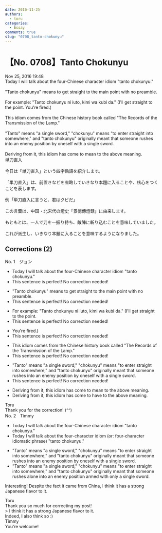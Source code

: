 ```yaml
---
date: 2016-11-25
authors:
  - toru
categories:
  - Essay
comments: true
slug: "0708_tanto-chokunyu"
---
```


# 【No. 0708】Tanto Chokunyu
<div class="date">Nov 25, 2016 19:48</div>
<div id="post"><div id="body_show_ori">
Today I will talk about the four-Chinese character idiom "tanto chokunyu."<br/><br/>"Tanto chokunyu" means to get straight to the main point with no preamble.<br/><br/>For example: "Tanto chokunyu ni iuto, kimi wa kubi da." (I'll get straight to the point. You're fired.)<br/><br/>This idiom comes from the Chinese history book called "The Records of the Transmission of the Lamp."<br/><br/>"Tanto" means "a single sword," "chokunyu" means "to enter straight into somewhere," and "tanto chokunyu" originally meant that someone rushes into an enemy position by oneself with a single sword.<br/><br/>Deriving from it, this idiom has come to mean to the above meaning.
</div></div>

<!-- more -->

<div id="post_ja"><div id="body_show_mo">
単刀直入<br/><br/>今日は「単刀直入」という四字熟語を紹介します。<br/><br/>「単刀直入」は、前置きなどを省略していきなり本題に入ることや、核心をつくことを表します。<br/><br/>例「単刀直入に言うと、君はクビだ」<br/><br/>この言葉は、中国・北宋代の燈史「景徳傳燈録」に由来します。<br/><br/>もともとは、一人で刀を一振り持ち、敵陣に斬り込むことを意味していました。<br/><br/>これが派生し、いきなり本題に入ることを意味するようになりました。
</div></div>

## Corrections (2)
<div id="block"><div class="first_name"> No. 1　<span class="just_name">ジョン</span></div><div id="block2">
<ul class="correction_field">
<li class="incorrect">Today I will talk about the four-Chinese character idiom "tanto chokunyu."</li>
<li class="corrected perfect">This sentence is perfect! No correction needed!</li>
</ul>
<ul class="correction_field">
<li class="incorrect">"Tanto chokunyu" means to get straight to the main point with no preamble.</li>
<li class="corrected perfect">This sentence is perfect! No correction needed!</li>
</ul>
<ul class="correction_field">
<li class="incorrect">For example: "Tanto chokunyu ni iuto, kimi wa kubi da." (I'll get straight to the point.</li>
<li class="corrected perfect">This sentence is perfect! No correction needed!</li>
</ul>
<ul class="correction_field">
<li class="incorrect">You're fired.)</li>
<li class="corrected perfect">This sentence is perfect! No correction needed!</li>
</ul>
<ul class="correction_field">
<li class="incorrect">This idiom comes from the Chinese history book called "The Records of the Transmission of the Lamp."</li>
<li class="corrected perfect">This sentence is perfect! No correction needed!</li>
</ul>
<ul class="correction_field">
<li class="incorrect">"Tanto" means "a single sword," "chokunyu" means "to enter straight into somewhere," and "tanto chokunyu" originally meant that someone rushes into an enemy position by oneself with a single sword.</li>
<li class="corrected perfect">This sentence is perfect! No correction needed!</li>
</ul>
<ul class="correction_field">
<li class="incorrect">Deriving from it, this idiom has come to mean to the above meaning.</li>
<li class="corrected correct">
Deriving from it, this idiom has come to have to the above meaning.
</li>
</ul>
</div><div class="name"><span class="just_name">Toru</span><br>
Thank you for the correction! (^^)
</div>
</div>
<div id="block"><div class="first_name"> No. 2　<span class="just_name">Timmy</span></div><div id="block2">
<ul class="correction_field">
<li class="incorrect">Today I will talk about the four-Chinese character idiom "tanto chokunyu."</li>
<li class="corrected correct">
Today I will talk about the four-character idiom (or: <span class="f_blue">four-character idiomatic phrase</span>) "tanto chokunyu."
</li>
</ul>
<ul class="correction_field">
<li class="incorrect">"Tanto" means "a single sword," "chokunyu" means "to enter straight into somewhere," and "tanto chokunyu" originally meant that someone rushes into an enemy position by oneself with a single sword.</li>
<li class="corrected correct">
"Tanto" means "a single sword," "chokunyu" means "to enter straight into somewhere," and "tanto chokunyu" originally meant that someone rushes <span class="f_blue">alone</span> into an enemy position <span class="f_blue">armed</span> with <span class="f_blue">only</span> a single sword.
</li>
</ul>
<p class="comment_small">
 Interesting! Despite the fact it came from China, I think it has a strong Japanese flavor to it.
</p>

</div><div class="name"><span class="just_name">Toru</span><br>
Thank you so much for correcting my post!<br/>&gt; I think it has a strong Japanese flavor to it.<br/>Indeed, I also think so :)
</div>
<div class="name"><span class="just_name">Timmy</span><br>
You're welcome!
</div>
</div>
